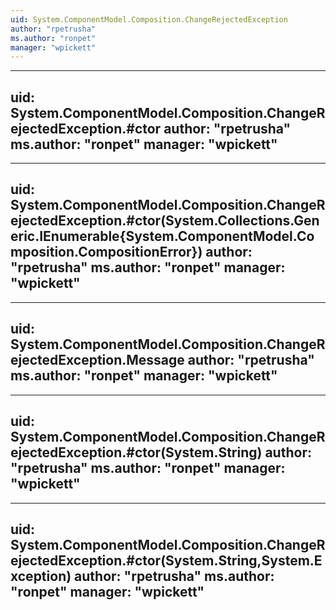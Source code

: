 ```yaml
---
uid: System.ComponentModel.Composition.ChangeRejectedException
author: "rpetrusha"
ms.author: "ronpet"
manager: "wpickett"
---
```


---
uid: System.ComponentModel.Composition.ChangeRejectedException.#ctor
author: "rpetrusha"
ms.author: "ronpet"
manager: "wpickett"
---

---
uid: System.ComponentModel.Composition.ChangeRejectedException.#ctor(System.Collections.Generic.IEnumerable{System.ComponentModel.Composition.CompositionError})
author: "rpetrusha"
ms.author: "ronpet"
manager: "wpickett"
---

---
uid: System.ComponentModel.Composition.ChangeRejectedException.Message
author: "rpetrusha"
ms.author: "ronpet"
manager: "wpickett"
---

---
uid: System.ComponentModel.Composition.ChangeRejectedException.#ctor(System.String)
author: "rpetrusha"
ms.author: "ronpet"
manager: "wpickett"
---

---
uid: System.ComponentModel.Composition.ChangeRejectedException.#ctor(System.String,System.Exception)
author: "rpetrusha"
ms.author: "ronpet"
manager: "wpickett"
---
